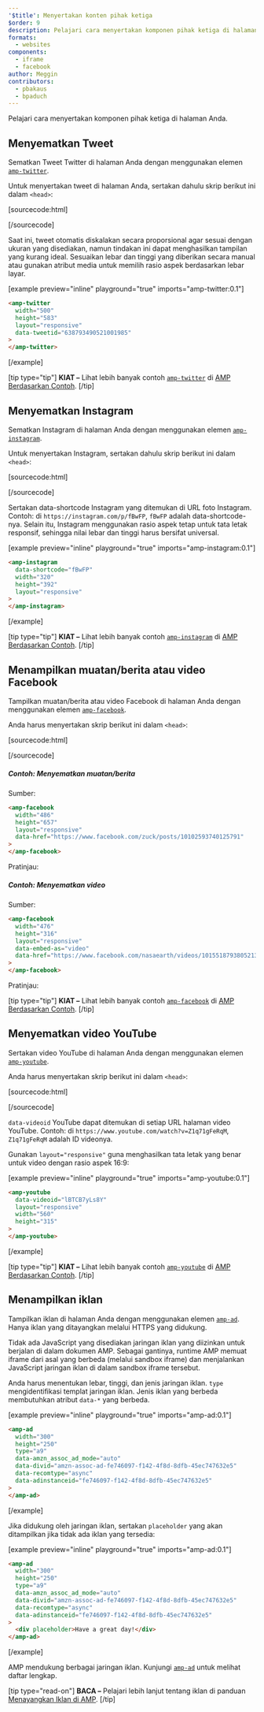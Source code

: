 ```yaml
---
'$title': Menyertakan konten pihak ketiga
$order: 9
description: Pelajari cara menyertakan komponen pihak ketiga di halaman Anda ....
formats:
  - websites
components:
  - iframe
  - facebook
author: Meggin
contributors:
  - pbakaus
  - bpaduch
---
```


Pelajari cara menyertakan komponen pihak ketiga di halaman Anda.

## Menyematkan Tweet

Sematkan Tweet Twitter di halaman Anda dengan menggunakan elemen [`amp-twitter`](../../../../documentation/components/reference/amp-twitter.md).

Untuk menyertakan tweet di halaman Anda, sertakan dahulu skrip berikut ini dalam `<head>`:

[sourcecode:html]

<script async custom-element="amp-twitter"
  src="https://ampjs.org/v0/amp-twitter-0.1.js"></script>

[/sourcecode]

Saat ini, tweet otomatis diskalakan secara proporsional agar sesuai dengan ukuran yang disediakan, namun tindakan ini dapat menghasilkan tampilan yang kurang ideal. Sesuaikan lebar dan tinggi yang diberikan secara manual atau gunakan atribut media untuk memilih rasio aspek berdasarkan lebar layar.

[example preview="inline" playground="true" imports="amp-twitter:0.1"]

```html
<amp-twitter
  width="500"
  height="583"
  layout="responsive"
  data-tweetid="638793490521001985"
>
</amp-twitter>
```

[/example]

[tip type="tip"] **KIAT –** Lihat lebih banyak contoh [`amp-twitter`](../../../../documentation/components/reference/amp-twitter.md) di [AMP Berdasarkan Contoh](../../../../documentation/examples/documentation/amp-twitter.html). [/tip]

## Menyematkan Instagram

Sematkan Instagram di halaman Anda dengan menggunakan elemen [`amp-instagram`](../../../../documentation/components/reference/amp-instagram.md).

Untuk menyertakan Instagram, sertakan dahulu skrip berikut ini dalam `<head>`:

[sourcecode:html]

<script async custom-element="amp-instagram"
  src="https://ampjs.org/v0/amp-instagram-0.1.js"></script>

[/sourcecode]

Sertakan data-shortcode Instagram yang ditemukan di URL foto Instagram. Contoh: di `https://instagram.com/p/fBwFP`, `fBwFP` adalah data-shortcode-nya. Selain itu, Instagram menggunakan rasio aspek tetap untuk tata letak responsif, sehingga nilai lebar dan tinggi harus bersifat universal.

[example preview="inline" playground="true" imports="amp-instagram:0.1"]

```html
<amp-instagram
  data-shortcode="fBwFP"
  width="320"
  height="392"
  layout="responsive"
>
</amp-instagram>
```

[/example]

[tip type="tip"] **KIAT –** Lihat lebih banyak contoh [`amp-instagram`](../../../../documentation/components/reference/amp-instagram.md) di [AMP Berdasarkan Contoh](../../../../documentation/examples/documentation/amp-instagram.html). [/tip]

## Menampilkan muatan/berita atau video Facebook

Tampilkan muatan/berita atau video Facebook di halaman Anda dengan menggunakan elemen [`amp-facebook`](../../../../documentation/components/reference/amp-facebook.md).

Anda harus menyertakan skrip berikut ini dalam `<head>`:

[sourcecode:html]

<script async custom-element="amp-facebook"
  src="https://ampjs.org/v0/amp-facebook-0.1.js"></script>

[/sourcecode]

##### Contoh: Menyematkan muatan/berita

Sumber:

```html
<amp-facebook
  width="486"
  height="657"
  layout="responsive"
  data-href="https://www.facebook.com/zuck/posts/10102593740125791"
>
</amp-facebook>
```

Pratinjau: <amp-facebook width="486" height="657" layout="responsive" data-href="https://www.facebook.com/zuck/posts/10102593740125791"> </amp-facebook>

##### Contoh: Menyematkan video

Sumber:

```html
<amp-facebook
  width="476"
  height="316"
  layout="responsive"
  data-embed-as="video"
  data-href="https://www.facebook.com/nasaearth/videos/10155187938052139"
>
</amp-facebook>
```

Pratinjau: <amp-facebook width="476" height="316" layout="responsive" data-embed-as="video" data-href="https://www.facebook.com/nasaearth/videos/10155187938052139"> </amp-facebook>

[tip type="tip"] **KIAT –** Lihat lebih banyak contoh [`amp-facebook`](../../../../documentation/components/reference/amp-facebook.md) di [AMP Berdasarkan Contoh](../../../../documentation/examples/documentation/amp-facebook.html). [/tip]

## Menyematkan video YouTube

Sertakan video YouTube di halaman Anda dengan menggunakan elemen [`amp-youtube`](../../../../documentation/components/reference/amp-youtube.md).

Anda harus menyertakan skrip berikut ini dalam `<head>`:

[sourcecode:html]

<script async custom-element="amp-youtube"
  src="https://ampjs.org/v0/amp-youtube-0.1.js"></script>

[/sourcecode]

`data-videoid` YouTube dapat ditemukan di setiap URL halaman video YouTube. Contoh: di `https://www.youtube.com/watch?v=Z1q71gFeRqM`, `Z1q71gFeRqM` adalah ID videonya.

Gunakan `layout="responsive"` guna menghasilkan tata letak yang benar untuk video dengan rasio aspek 16:9:

[example preview="inline" playground="true" imports="amp-youtube:0.1"]

```html
<amp-youtube
  data-videoid="lBTCB7yLs8Y"
  layout="responsive"
  width="560"
  height="315"
>
</amp-youtube>
```

[/example]

[tip type="tip"] **KIAT –** Lihat lebih banyak contoh [`amp-youtube`](../../../../documentation/components/reference/amp-youtube.md) di [AMP Berdasarkan Contoh](../../../../documentation/examples/documentation/amp-youtube.html). [/tip]

## Menampilkan iklan

Tampilkan iklan di halaman Anda dengan menggunakan elemen [`amp-ad`](../../../../documentation/components/reference/amp-ad.md). Hanya iklan yang ditayangkan melalui HTTPS yang didukung.

Tidak ada JavaScript yang disediakan jaringan iklan yang diizinkan untuk berjalan di dalam dokumen AMP. Sebagai gantinya, runtime AMP memuat iframe dari asal yang berbeda (melalui sandbox iframe) dan menjalankan JavaScript jaringan iklan di dalam sandbox iframe tersebut.

Anda harus menentukan lebar, tinggi, dan jenis jaringan iklan. `type` mengidentifikasi templat jaringan iklan. Jenis iklan yang berbeda membutuhkan atribut `data-*` yang berbeda.

[example preview="inline" playground="true" imports="amp-ad:0.1"]

```html
<amp-ad
  width="300"
  height="250"
  type="a9"
  data-amzn_assoc_ad_mode="auto"
  data-divid="amzn-assoc-ad-fe746097-f142-4f8d-8dfb-45ec747632e5"
  data-recomtype="async"
  data-adinstanceid="fe746097-f142-4f8d-8dfb-45ec747632e5"
>
</amp-ad>
```

[/example]

Jika didukung oleh jaringan iklan, sertakan `placeholder` yang akan ditampilkan jika tidak ada iklan yang tersedia:

[example preview="inline" playground="true" imports="amp-ad:0.1"]

```html
<amp-ad
  width="300"
  height="250"
  type="a9"
  data-amzn_assoc_ad_mode="auto"
  data-divid="amzn-assoc-ad-fe746097-f142-4f8d-8dfb-45ec747632e5"
  data-recomtype="async"
  data-adinstanceid="fe746097-f142-4f8d-8dfb-45ec747632e5"
>
  <div placeholder>Have a great day!</div>
</amp-ad>
```

[/example]

AMP mendukung berbagai jaringan iklan. Kunjungi [`amp-ad`](../../../../documentation/components/reference/amp-ad.md) untuk melihat daftar lengkap.

[tip type="read-on"] **BACA –** Pelajari lebih lanjut tentang iklan di panduan [Menayangkan Iklan di AMP](../../../../documentation/guides-and-tutorials/develop/monetization/index.md). [/tip]
